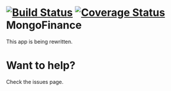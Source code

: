 [![Build
Status](https://snap-ci.com/shyba/MongoFinance/branch/master/build_image)](https://snap-ci.com/shyba/MongoFinance/branch/master)
[![Coverage
Status](https://coveralls.io/repos/shyba/MongoFinance/badge.png)](https://coveralls.io/r/shyba/MongoFinance)
MongoFinance
=============
This app is being rewritten.

Want to help?
============
Check the issues page.
